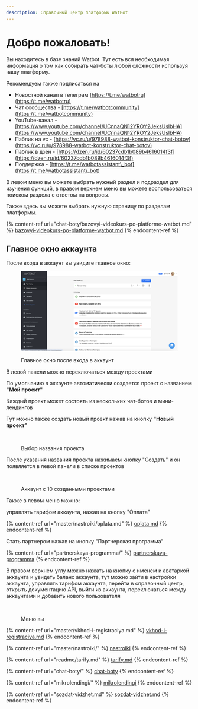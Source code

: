 ```yaml
---
description: Справочный центр платформы WatBot
---
```


# Добро пожаловать!

Вы находитесь в базе знаний Watbot. Тут есть вся необходимая информация о том как собирать чат-боты любой сложности используя нашу платформу.

Рекомендуем также подписаться на&#x20;

* Новостной канал в телеграм [https://t.me/watbotru](https://t.me/watbotru) &#x20;
* Чат сообщества -  [https://t.me/watbotcommunity](https://t.me/watbotcommunity)
* YouTube-канал - [https://www.youtube.com/channel/UCnnaQN12YROY2JeksUslbHA](https://www.youtube.com/channel/UCnnaQN12YROY2JeksUslbHA)
* Паблик на vc - [https://vc.ru/u/978988-watbot-konstruktor-chat-botov](https://vc.ru/u/978988-watbot-konstruktor-chat-botov)
* Паблик в дзен - [https://dzen.ru/id/60237cdb1b089b4616014f3f](https://dzen.ru/id/60237cdb1b089b4616014f3f)
* Поддержка - [https://t.me/watbotassistant\_bot](https://t.me/watbotassistant\_bot)

В левом меню вы можете выбрать нужный раздел и подраздел для изучения функций, в правом верхнем меню вы можете воспользоваться поиском раздела с ответом на вопросы.

Также здесь вы можете выбрать нужную страницу по разделам платформы.

{% content-ref url="chat-boty/bazovyi-videokurs-po-platforme-watbot.md" %}
[bazovyi-videokurs-po-platforme-watbot.md](chat-boty/bazovyi-videokurs-po-platforme-watbot.md)
{% endcontent-ref %}

## Главное окно аккаунта

После входа в аккаунт вы увидите главное окно:

<figure><img src=".gitbook/assets/image (197).png" alt=""><figcaption><p>Главное окно после входа в аккаунт</p></figcaption></figure>

В левой панели можно переключаться между проектами

По умолчанию в аккаунте автоматически создается проект с названием **"Мой проект"**

Каждый проект может состоять из нескольких чат-ботов и мини-лендингов

Тут можно также создать новый проект нажав на кнопку **"Новый проект"**

<figure><img src=".gitbook/assets/Снимок экрана 2022-11-14 в 6.13.48.png" alt=""><figcaption><p>Выбор названия проекта</p></figcaption></figure>

После указания названия проекта нажимаем кнопку "Создать" и он появляется в левой панели в списке проектов

<figure><img src=".gitbook/assets/Снимок экрана 2022-11-14 в 6.19.34.png" alt=""><figcaption><p>Аккаунт с 10 созданными проектами</p></figcaption></figure>



Также в левом меню можно:

управлять тарифом аккаунта, нажав на кнопку "Оплата"

{% content-ref url="master/nastroiki/oplata.md" %}
[oplata.md](master/nastroiki/oplata.md)
{% endcontent-ref %}

Стать партнером нажав на кнопку "Партнерская программа"

{% content-ref url="partnerskaya-programma/" %}
[partnerskaya-programma](partnerskaya-programma/)
{% endcontent-ref %}

В правом верхнем углу можно нажать на кнопку с именем и аватаркой аккаунта и увидеть баланс аккаунта, тут можно зайти в настройки аккаунта, управлять тарифом аккаунта, перейти в справочный центр, открыть документацию API, выйти из аккаунта, переключаться между аккаунтами и добавить нового пользователя

<figure><img src=".gitbook/assets/image (75).png" alt=""><figcaption><p>Меню вы</p></figcaption></figure>

{% content-ref url="master/vkhod-i-registraciya.md" %}
[vkhod-i-registraciya.md](master/vkhod-i-registraciya.md)
{% endcontent-ref %}

{% content-ref url="master/nastroiki/" %}
[nastroiki](master/nastroiki/)
{% endcontent-ref %}

{% content-ref url="readme/tarify.md" %}
[tarify.md](readme/tarify.md)
{% endcontent-ref %}

{% content-ref url="chat-boty/" %}
[chat-boty](chat-boty/)
{% endcontent-ref %}

{% content-ref url="mikrolendingi/" %}
[mikrolendingi](mikrolendingi/)
{% endcontent-ref %}

{% content-ref url="sozdat-vidzhet.md" %}
[sozdat-vidzhet.md](sozdat-vidzhet.md)
{% endcontent-ref %}
